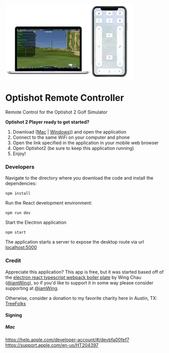![App Preview](https://github.com/kyle-apex/optishot-remote-controller/blob/master/public/apppreview.png?raw=true)

# Optishot Remote Controller

Remote Control for the Optishot 2 Golf Simulator

**Optishot 2 Player ready to get started?**

1. Download ([Mac](https://www.dropbox.com/s/t52j806rstsmn36/Optishot%20Remote%20Controller-0.0.1.dmg?dl=0) | [Windows](https://www.dropbox.com/s/aawy22xak68u33a/Optishot%20Remote%20Controller%20Setup%200.0.1.exe?dl=0))) and open the application
2. Connect to the same WiFi on your computer and phone
3. Open the link specified in the application in your mobile web browser
4. Open Optishot2 (be sure to keep this application running)
5. Enjoy!

### Developers

Navigate to the directory where you download the code and install the dependencies:

```
npm install
```

Run the React development environment:

```
npm run dev
```

Start the Electron application

```
npm start
```

The application starts a server to expose the desktop route via url [localhost:5000](http://localhost:5000)

### Credit

Appreciate this application? This app is free, but it was started based off of the [electron react typescript webpack boiler plate](https://github.com/Devtography/electron-react-typescript-webpack-boilerplate#readme) by Wing Chau ([@iamWing](https://github.com/iamWing)), so if you'd like to support it in some way please consider supporting at [@iamWing](https://github.com/sponsors/iamWing).

Otherwise, consider a donation to my favorite charity here in Austin, TX: [TreeFolks](https://treefolks.org)

#### Signing

##### Mac

https://help.apple.com/developer-account/#/devbfa00fef7
https://support.apple.com/en-us/HT204397
